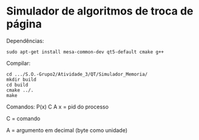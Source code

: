 # Simulador de algoritmos de troca de página

Dependências:
``` 
sudo apt-get install mesa-common-dev qt5-default cmake g++
``` 

Compilar:
``` 
cd .../S.O.-Grupo2/Atividade_3/QT/Simulador_Memoria/
mkdir build
cd build
cmake ../.
make
``` 

Comandos:
P(x) C A
x = pid do processo
            
C = comando
            
A = argumento em decimal (byte como unidade)
